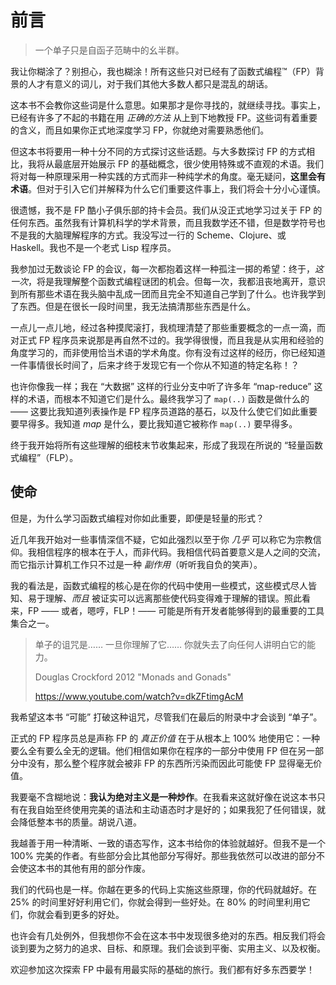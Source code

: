 # 前言

> 一个单子只是自函子范畴中的幺半群。

我让你糊涂了？别担心，我也糊涂！所有这些只对已经有了函数式编程&trade;（FP）背景的人才有意义的词儿，对于我们其他大多数人都只是混乱的胡话。

这本书不会教你这些词是什么意思。如果那才是你寻找的，就继续寻找。事实上，已经有许多了不起的书籍在用 *正确的方法* 从上到下地教授 FP。这些词有着重要的含义，而且如果你正式地深度学习 FP，你就绝对需要熟悉他们。

但这本书将要用一种十分不同的方式探讨这些话题。与大多数探讨 FP 的方式相比，我将从最底层开始展示 FP 的基础概念，很少使用特殊或不直观的术语。我们将对每一种原理采用一种实践的方式而非一种纯学术的角度。毫无疑问，**这里会有术语**。但对于引入它们并解释为什么它们重要这件事上，我们将会十分小心谨慎。

很遗憾，我不是 FP 酷小子俱乐部的持卡会员。我们从没正式地学习过关于 FP 的任何东西。虽然我有计算机科学的学术背景，而且我数学还不错，但是数学符号也不是我的大脑理解程序的方式。我没写过一行的 Scheme、Clojure、或 Haskell。我也不是一个老式 Lisp 程序员。

我参加过无数谈论 FP 的会议，每一次都抱着这样一种孤注一掷的希望：终于，*这一次*，将是我理解整个函数式编程谜团的机会。但每一次，我都沮丧地离开，意识到所有那些术语在我头脑中乱成一团而且完全不知道自己学到了什么。也许我学到了东西。但是在很长一段时间里，我无法搞清那些东西是什么。

一点儿一点儿地，经过各种摸爬滚打，我梳理清楚了那些重要概念的一点一滴，而对正式 FP 程序员来说那是再自然不过的。我学得很慢，而且我是从实用和经验的角度学习的，而非使用恰当术语的学术角度。你有没有过这样的经历，你已经知道一件事情很长时间了，后来才终于发现它有一个你从不知道的特定名称！？

也许你像我一样；我在 “大数据” 这样的行业分支中听了许多年 “map-reduce” 这样的术语，而根本不知道它们是什么。最终我学习了 `map(..)` 函数是做什么的 —— 这要比我知道列表操作是 FP 程序员道路的基石，以及什么使它们如此重要要早得多。我知道 *map* 是什么，要比我知道它被称作 `map(..)` 要早得多。

终于我开始将所有这些理解的细枝末节收集起来，形成了我现在所说的 “轻量函数式编程”（FLP）。

## 使命

但是，为什么学习函数式编程对你如此重要，即便是轻量的形式？

近几年我开始对一些事情深信不疑，它如此强烈以至于你 *几乎* 可以称它为宗教信仰。我相信程序的根本在于人，而非代码。我相信代码首要意义是人之间的交流，而它指示计算机工作只不过是一种 *副作用*（听听我自负的笑声）。

我的看法是，函数式编程的核心是在你的代码中使用一些模式，这些模式尽人皆知、易于理解、*而且* 被证实可以远离那些使代码变得难于理解的错误。照此看来，FP —— 或者，嗯哼，FLP！—— 可能是所有开发者能够得到的最重要的工具集合之一。

> 单子的诅咒是…… 一旦你理解了它…… 你就失去了向任何人讲明白它的能力。
>
> Douglas Crockford 2012 "Monads and Gonads"
>
> https://www.youtube.com/watch?v=dkZFtimgAcM

我希望这本书 “可能” 打破这种诅咒，尽管我们在最后的附录中才会谈到 “单子”。

正式的 FP 程序员总是声称 FP 的 *真正价值* 在于从根本上 100% 地使用它：一种要么全有要么全无的逻辑。他们相信如果你在程序的一部分中使用 FP 但在另一部分中没有，那么整个程序就会被非 FP 的东西所污染而因此可能使 FP 显得毫无价值。

我要毫不含糊地说：**我认为绝对主义是一种炒作**。在我看来这就好像在说这本书只有在我自始至终使用完美的语法和主动语态时才是好的；如果我犯了任何错误，就会降低整本书的质量。胡说八道。

我越善于用一种清晰、一致的语态写作，这本书给你的体验就越好。但我不是一个 100% 完美的作者。有些部分会比其他部分写得好。那些我依然可以改进的部分不会使这本书的其他有用的部分作废。

我们的代码也是一样。你越在更多的代码上实施这些原理，你的代码就越好。在 25% 的时间里好好利用它们，你就会得到一些好处。在 80% 的时间里利用它们，你就会看到更多的好处。

也许会有几处例外，但我想你不会在这本书中发现很多绝对的东西。相反我们将会谈到要为之努力的追求、目标、和原理。我们会谈到平衡、实用主义、以及权衡。

欢迎参加这次探索 FP 中最有用最实际的基础的旅行。我们都有好多东西要学！
